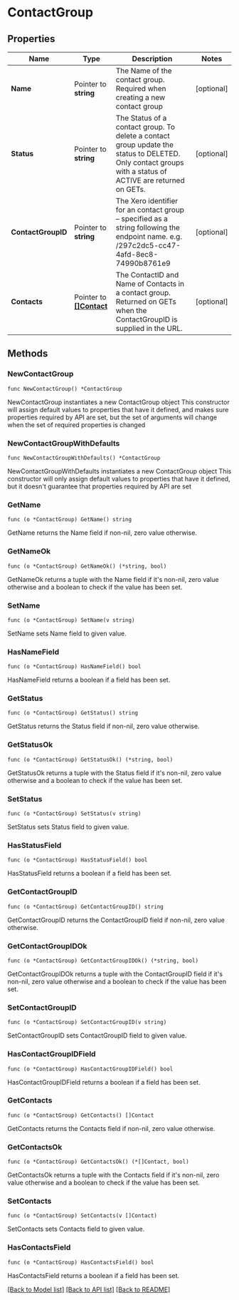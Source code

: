 # ContactGroup

## Properties

Name | Type | Description | Notes
------------ | ------------- | ------------- | -------------
**Name** | Pointer to **string** | The Name of the contact group. Required when creating a new contact  group | [optional] 
**Status** | Pointer to **string** | The Status of a contact group. To delete a contact group update the status to DELETED. Only contact groups with a status of ACTIVE are returned on GETs. | [optional] 
**ContactGroupID** | Pointer to **string** | The Xero identifier for an contact group – specified as a string following the endpoint name. e.g. /297c2dc5-cc47-4afd-8ec8-74990b8761e9 | [optional] 
**Contacts** | Pointer to [**[]Contact**](Contact.md) | The ContactID and Name of Contacts in a contact group. Returned on GETs when the ContactGroupID is supplied in the URL. | [optional] 

## Methods

### NewContactGroup

`func NewContactGroup() *ContactGroup`

NewContactGroup instantiates a new ContactGroup object
This constructor will assign default values to properties that have it defined,
and makes sure properties required by API are set, but the set of arguments
will change when the set of required properties is changed

### NewContactGroupWithDefaults

`func NewContactGroupWithDefaults() *ContactGroup`

NewContactGroupWithDefaults instantiates a new ContactGroup object
This constructor will only assign default values to properties that have it defined,
but it doesn't guarantee that properties required by API are set

### GetName

`func (o *ContactGroup) GetName() string`

GetName returns the Name field if non-nil, zero value otherwise.

### GetNameOk

`func (o *ContactGroup) GetNameOk() (*string, bool)`

GetNameOk returns a tuple with the Name field if it's non-nil, zero value otherwise
and a boolean to check if the value has been set.

### SetName

`func (o *ContactGroup) SetName(v string)`

SetName sets Name field to given value.

### HasNameField

`func (o *ContactGroup) HasNameField() bool`

HasNameField returns a boolean if a field has been set.

### GetStatus

`func (o *ContactGroup) GetStatus() string`

GetStatus returns the Status field if non-nil, zero value otherwise.

### GetStatusOk

`func (o *ContactGroup) GetStatusOk() (*string, bool)`

GetStatusOk returns a tuple with the Status field if it's non-nil, zero value otherwise
and a boolean to check if the value has been set.

### SetStatus

`func (o *ContactGroup) SetStatus(v string)`

SetStatus sets Status field to given value.

### HasStatusField

`func (o *ContactGroup) HasStatusField() bool`

HasStatusField returns a boolean if a field has been set.

### GetContactGroupID

`func (o *ContactGroup) GetContactGroupID() string`

GetContactGroupID returns the ContactGroupID field if non-nil, zero value otherwise.

### GetContactGroupIDOk

`func (o *ContactGroup) GetContactGroupIDOk() (*string, bool)`

GetContactGroupIDOk returns a tuple with the ContactGroupID field if it's non-nil, zero value otherwise
and a boolean to check if the value has been set.

### SetContactGroupID

`func (o *ContactGroup) SetContactGroupID(v string)`

SetContactGroupID sets ContactGroupID field to given value.

### HasContactGroupIDField

`func (o *ContactGroup) HasContactGroupIDField() bool`

HasContactGroupIDField returns a boolean if a field has been set.

### GetContacts

`func (o *ContactGroup) GetContacts() []Contact`

GetContacts returns the Contacts field if non-nil, zero value otherwise.

### GetContactsOk

`func (o *ContactGroup) GetContactsOk() (*[]Contact, bool)`

GetContactsOk returns a tuple with the Contacts field if it's non-nil, zero value otherwise
and a boolean to check if the value has been set.

### SetContacts

`func (o *ContactGroup) SetContacts(v []Contact)`

SetContacts sets Contacts field to given value.

### HasContactsField

`func (o *ContactGroup) HasContactsField() bool`

HasContactsField returns a boolean if a field has been set.


[[Back to Model list]](../README.md#documentation-for-models) [[Back to API list]](../README.md#documentation-for-api-endpoints) [[Back to README]](../README.md)


